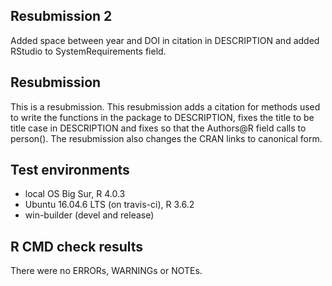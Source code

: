 ## Resubmission 2

Added space between year and DOI in citation in DESCRIPTION and added RStudio to SystemRequirements field. 

## Resubmission
This is a resubmission. This resubmission adds a citation for methods used to write the functions in the package to DESCRIPTION, fixes the title to be title case in DESCRIPTION and fixes so that the Authors@R field calls to person(). The resubmission also changes the CRAN links to canonical form. 

## Test environments
* local OS Big Sur, R 4.0.3
* Ubuntu 16.04.6 LTS (on travis-ci), R 3.6.2
* win-builder (devel and release)

## R CMD check results
There were no ERRORs, WARNINGs or NOTEs. 



